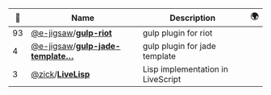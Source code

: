 |:star2: | Name | Description | 🌍|
|---|---|---|---|
|93|[@e-jigsaw](https://github.com/e-jigsaw)/[**gulp-riot**](https://github.com/e-jigsaw/gulp-riot)|gulp plugin for riot||
|4|[@e-jigsaw](https://github.com/e-jigsaw)/[**gulp-jade-template…**](https://github.com/e-jigsaw/gulp-jade-template)|gulp plugin for jade template||
|3|[@zick](https://github.com/zick)/[**LiveLisp**](https://github.com/zick/LiveLisp)|Lisp implementation in LiveScript||

